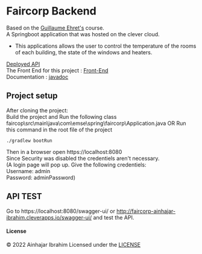 # Faircorp Backend 
Based on the [Guillaume Ehret's](https://dev-mind.fr/) course.    
A Springboot application that was hosted on the clever cloud. 
- This applications allows the user to control the temperature of the rooms of each building, the state of the windows and heaters.

[Deployed API](http://faircorp-ainhajar-ibrahim.cleverapps.io/)  
The Front End for this project : [Front-End](https://github.com/Ainhajar-Ibrahim/faircorp_front_end)  
Documentation : [javadoc](https://ainhajar-ibrahim.github.io/faircop/docs/docs/index.html)
## Project setup
After cloning the project:  
Build the project and Run the following class faircop\src\main\java\com\emse\spring\faircorp\Application.java
OR
Run this command in the root file of the project
```
./gradlew bootRun
```  
Then in a browser open https://localhost:8080  
Since Security was disabled the credentiels aren't necessary.  
(A login page will pop up. Give the following credentiels:  
Username: admin  
Password: adminPassword)
## API TEST  
Go to https://localhost:8080/swagger-ui/ or http://faircorp-ainhajar-ibrahim.cleverapps.io/swagger-ui/ and test the API. 
#### License
©️ 2022 Ainhajar Ibrahim
Licensed under the [LICENSE](https://github.com/Ainhajar-Ibrahim/faircop/blob/main/LICENSE.md)

